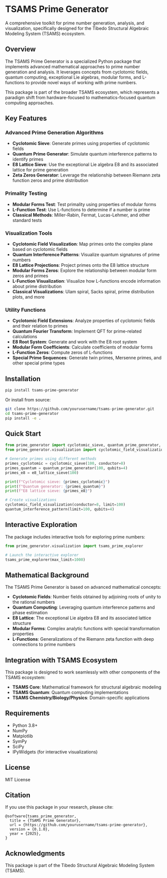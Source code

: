 # TSAMS Prime Generator

A comprehensive toolkit for prime number generation, analysis, and visualization, specifically designed for the Tibedo Structural Algebraic Modeling System (TSAMS) ecosystem.

## Overview

The TSAMS Prime Generator is a specialized Python package that implements advanced mathematical approaches to prime number generation and analysis. It leverages concepts from cyclotomic fields, quantum computing, exceptional Lie algebras, modular forms, and L-functions to provide novel ways of working with prime numbers.

This package is part of the broader TSAMS ecosystem, which represents a paradigm shift from hardware-focused to mathematics-focused quantum computing approaches.

## Key Features

### Advanced Prime Generation Algorithms

- **Cyclotomic Sieve**: Generate primes using properties of cyclotomic fields
- **Quantum Prime Generator**: Simulate quantum interference patterns to identify primes
- **E8 Lattice Sieve**: Use the exceptional Lie algebra E8 and its associated lattice for prime generation
- **Zeta Zeros Generator**: Leverage the relationship between Riemann zeta function zeros and prime distribution

### Primality Testing

- **Modular Forms Test**: Test primality using properties of modular forms
- **L-Function Test**: Use L-functions to determine if a number is prime
- **Classical Methods**: Miller-Rabin, Fermat, Lucas-Lehmer, and other standard tests

### Visualization Tools

- **Cyclotomic Field Visualization**: Map primes onto the complex plane based on cyclotomic fields
- **Quantum Interference Patterns**: Visualize quantum signatures of prime numbers
- **E8 Lattice Projections**: Project primes onto the E8 lattice structure
- **Modular Forms Zeros**: Explore the relationship between modular form zeros and primes
- **L-Function Visualization**: Visualize how L-functions encode information about prime distribution
- **Classical Visualizations**: Ulam spiral, Sacks spiral, prime distribution plots, and more

### Utility Functions

- **Cyclotomic Field Extensions**: Analyze properties of cyclotomic fields and their relation to primes
- **Quantum Fourier Transform**: Implement QFT for prime-related calculations
- **E8 Root System**: Generate and work with the E8 root system
- **Modular Form Coefficients**: Calculate coefficients of modular forms
- **L-Function Zeros**: Compute zeros of L-functions
- **Special Prime Sequences**: Generate twin primes, Mersenne primes, and other special prime types

## Installation

```bash
pip install tsams-prime-generator
```

Or install from source:

```bash
git clone https://github.com/yourusername/tsams-prime-generator.git
cd tsams-prime-generator
pip install -e .
```

## Quick Start

```python
from prime_generator import cyclotomic_sieve, quantum_prime_generator, e8_lattice_sieve
from prime_generator.visualization import cyclotomic_field_visualization, quantum_interference_pattern

# Generate primes using different methods
primes_cyclotomic = cyclotomic_sieve(100, conductor=8)
primes_quantum = quantum_prime_generator(100, qubits=4)
primes_e8 = e8_lattice_sieve(100)

print(f"Cyclotomic sieve: {primes_cyclotomic}")
print(f"Quantum generator: {primes_quantum}")
print(f"E8 lattice sieve: {primes_e8}")

# Create visualizations
cyclotomic_field_visualization(conductor=8, limit=100)
quantum_interference_pattern(limit=100, qubits=4)
```

## Interactive Exploration

The package includes interactive tools for exploring prime numbers:

```python
from prime_generator.visualization import tsams_prime_explorer

# Launch the interactive explorer
tsams_prime_explorer(max_limit=1000)
```

## Mathematical Background

The TSAMS Prime Generator is based on advanced mathematical concepts:

- **Cyclotomic Fields**: Number fields obtained by adjoining roots of unity to the rational numbers
- **Quantum Computing**: Leveraging quantum interference patterns and phase estimation
- **E8 Lattice**: The exceptional Lie algebra E8 and its associated lattice structure
- **Modular Forms**: Complex analytic functions with special transformation properties
- **L-Functions**: Generalizations of the Riemann zeta function with deep connections to prime numbers

## Integration with TSAMS Ecosystem

This package is designed to work seamlessly with other components of the TSAMS ecosystem:

- **TSAMS Core**: Mathematical framework for structural algebraic modeling
- **TSAMS Quantum**: Quantum computing implementations
- **TSAMS Chemistry/Biology/Physics**: Domain-specific applications

## Requirements

- Python 3.8+
- NumPy
- Matplotlib
- SymPy
- SciPy
- IPyWidgets (for interactive visualizations)

## License

MIT License

## Citation

If you use this package in your research, please cite:

```
@software{tsams_prime_generator,
  title = {TSAMS Prime Generator},
  url = {https://github.com/yourusername/tsams-prime-generator},
  version = {0.1.0},
  year = {2025},
}
```

## Acknowledgments

This package is part of the Tibedo Structural Algebraic Modeling System (TSAMS).